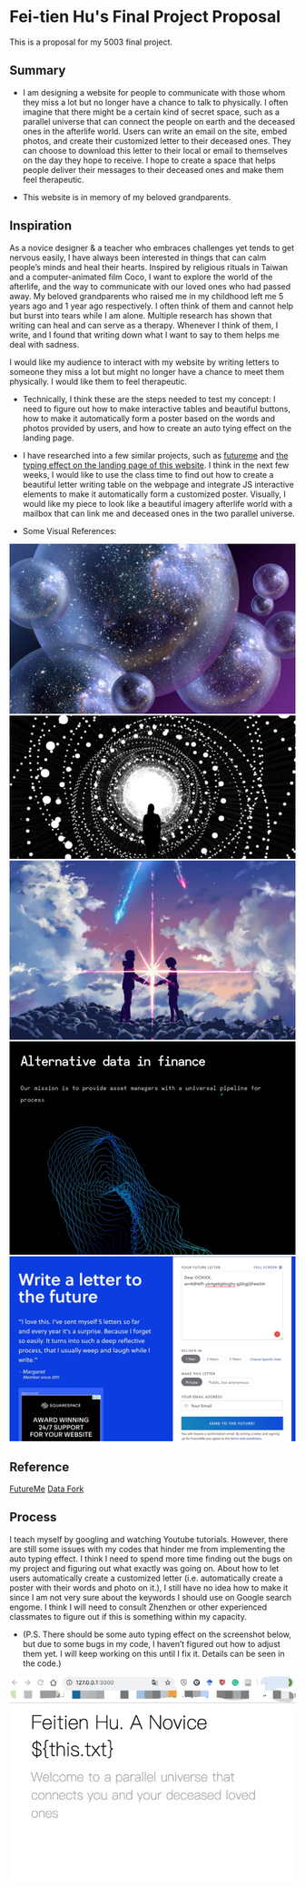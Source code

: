 # Fei-tien Hu's Final Project Proposal
This is a proposal for my 5003 final project.

## Summary  
* I am designing a website for people to communicate with those whom they miss a lot but no longer have a chance to talk to physically. I often imagine that there might be a certain kind of secret space, such as a parallel universe that can connect the people on earth and the deceased ones in the afterlife world. Users can write an email on the site, embed photos, and create their customized letter to their deceased ones. They can choose to download this letter to their local or email to themselves on the day they hope to receive. I hope to create a space that helps people deliver their messages to their deceased ones and make them feel therapeutic.

* This website is in memory of my beloved grandparents.

## Inspiration

As a novice designer & a teacher who embraces challenges yet tends to get nervous easily, I have always been interested in things that can calm people’s minds and heal their hearts. Inspired by religious rituals in Taiwan and a computer-animated film Coco, I want to explore the world of the afterlife, and the way to communicate with our loved ones who had passed away. My beloved grandparents who raised me in my childhood left me 5 years ago and 1 year ago respectively. I often think of them and cannot help but burst into tears while I am alone. Multiple research has shown that writing can heal and can serve as a therapy. Whenever I think of them, I write, and I found that writing down what I want to say to them helps me deal with sadness.

I would like my audience to interact with my website by writing letters to someone they miss a lot but might no longer have a chance to meet them physically. I would like them to feel therapeutic.

* Technically, I think these are the steps needed to test my concept: I need to figure out how to make interactive tables and beautiful buttons, how to make it automatically form a poster based on the words and photos provided by users, and how to create an auto tying effect on the landing page.

* I have researched into a few similar projects, such as [futureme](https://www.futureme.org/) and [the typing effect on the landing page of this website](http://dataf.org/en/). I think in the next few weeks, I would like to use the class time to find out how to create a beautiful letter writing table on the webpage and integrate JS interactive elements to make it automatically form a customized poster. Visually, I would like my piece to look like a beautiful imagery afterlife world with a mailbox that can link me and deceased ones in the two parallel universe.  

* Some Visual References:

![Parallel Universe](parallelUniverse.jpg)
![Parallel Universe](parallelUniverse2.jpg)
![Parallel Universe](parallelUniverse3.jpg)
![Typing Effect](typingEffect.jpeg)
![WritingLetter](Futureme.jpeg)


## Reference
[FutureMe](https://www.futureme.org/)
[Data Fork](http://dataf.org/en/)

## Process
I teach myself by googling and watching Youtube tutorials. However, there are still some issues with my codes that hinder me from implementing the auto typing effect. I think I need to spend more time finding out the bugs on my project and figuring out what exactly was going on. About how to let users automatically create a customized letter (i.e. automatically create a poster with their words and photo on it.), I still have no idea how to make it since I am not very sure about the keywords I should use on Google search engome. I think I will need to consult Zhenzhen or other experienced classmates to figure out if this is something within my capacity.
* (P.S. There should be some auto typing effect on the screenshot below, but
due to some bugs in my code, I haven’t figured out how to adjust them yet. I will keep working on this until I fix it. Details can be seen in the code.)

![Process](initialprocess.jpeg)
